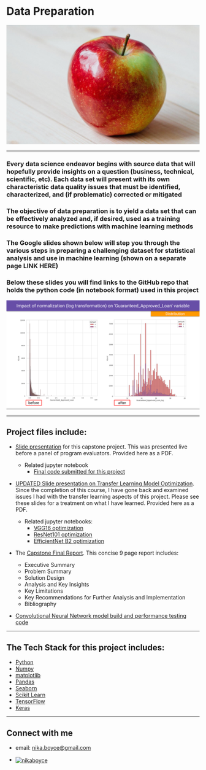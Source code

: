 # **Data Preparation**

<img src="apple_solo.png">

---

### Every data science endeavor begins with source data that will hopefully provide insights on a question (business, technical, scientific, etc). Each data set will present with its own characteristic data quality issues that must be identified, characterized, and (if problematic) corrected or mitigated

### The objective of data preparation is to yield a data set that can be effectively analyzed and, if desired, used as a training resource to make predictions with machine learning methods  

### The Google slides shown below will step you through the various steps in preparing a challenging dataset for statistical analysis and use in machine learning (shown on a separate page LINK HERE)  

### Below these slides you will find links to the GitHub repo that holds the python code (in notebook format) used in this project

![alt text](imgs/sample_dist_plot.png)

---

## **Project files include:**

- <a href="https://github.com/MPBDS2022/Data-Science/blob/main/capstone/MPB_capstone_presentation.pdf">Slide presentation</a> for this capstone project. This was presented live before a panel of program evaluators. Provided here as a PDF.
  - Related jupyter notebook
    - <a href="https://github.com/MPBDS2022/Data-Science/blob/main/capstone/MPB_capstone_code.ipynb">Final code submitted for this project</a>

- <a href="https://github.com/MPBDS2022/Data-Science/blob/main/capstone/NEW_MPB_PRESENTATION_CAPSTONE.pdf">UPDATED Slide presentation on Transfer Learning Model Optimization</a>. Since the completion of this course, I have gone back and examined issues I had with the transfer learning aspects of this project. Please see these slides for a treatment on what I have learned. Provided here as a PDF.
  - Related jupyter notebooks:
    - <a href="https://github.com/MPBDS2022/Data-Science/blob/main/capstone/VGG16_modded_CAPSTONE.ipynb">VGG16 optimization</a>
    - <a href="https://github.com/MPBDS2022/Data-Science/blob/main/capstone/RESNET_modded_CAPSTONE.ipynb">ResNet101 optimization</a>
    - <a href="https://github.com/MPBDS2022/Data-Science/blob/main/capstone/EFFICIENTNET_modded_CAPSTONE.ipynb">EfficientNet B2 optimization</a>

- The <a href="https://github.com/MPBDS2022/Data-Science/blob/main/capstone/MPB-capstone-REPORT.pdf">Capstone Final Report</a>. This concise 9 page report includes:
  - Executive Summary
  - Problem Summary
  - Solution Design
  - Analysis and Key Insights
  - Key Limitations
  - Key Recommendations for Further Analysis and Implementation
  - Bibliography

- <a href="https://github.com/MPBDS2022/Data-Science/blob/main/capstone/MPB_capstone_code.ipynb">Convolutional Neural Network model build and performance testing code</a>

-------

## **The Tech Stack for this project includes:**

- <a href="https://www.python.org" target="_blank" rel="noreferrer">Python</a>
- <a href="https://numpy.org/" target="_blank" rel="noreferrer">Numpy</a>
- <a href="https://matplotlib.org/" target="_blank" rel="noreferrer">matplotlib</a>
- <a href="https://pandas.pydata.org/" target="_blank" rel="noreferrer">Pandas</a>
- <a href="https://seaborn.pydata.org/" target="_blank" rel="noreferrer">Seaborn</a>
- <a href="https://scikit-learn.org/" target="_blank" rel="noreferrer">Scikit Learn</a>
- <a href="https://www.tensorflow.org" target="_blank" rel="noreferrer">TensorFlow</a>
- <a href="https://keras.io/" target="_blank" rel="noreferrer">Keras</a>

-------

## Connect with me

- email: nika.boyce@gmail.com

- <a href="https://prolearn.mit.edu/applied-data-science-program" target="blank"><img align="center" src="https://raw.githubusercontent.com/rahuldkjain/github-profile-readme-generator/master/src/images/icons/Social/linked-in-alt.svg" alt="nikaboyce" height="30" width="40" /></a>
